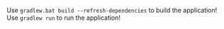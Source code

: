 Use `gradlew.bat build --refresh-dependencies` to build the application!
Use `gradlew run` to run the application!